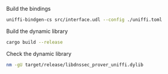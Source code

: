 Build the bindings
```sh
uniffi-bindgen-cs src/interface.udl --config ./uniffi.toml
```

Build the dynamic library
```sh
cargo build --release
```

Check the dynamic library
```sh
nm -gU target/release/libdnssec_prover_uniffi.dylib
```